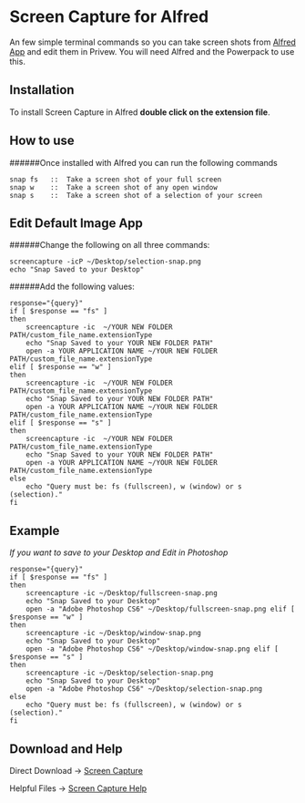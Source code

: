 Screen Capture for Alfred
============

An few simple terminal commands so you can take screen shots from [Alfred App](http://alfredapp.com/) and edit them in Privew. You will need Alfred and the Powerpack to use this.

Installation
----------------

To install Screen Capture in Alfred **double click on the extension file**.

How to use
----------------

######Once installed with Alfred you can run the following commands


    snap fs   ::  Take a screen shot of your full screen
    snap w    ::  Take a screen shot of any open window
    snap s    ::  Take a screen shot of a selection of your screen
      

Edit Default Image App
----------------
######Change the following on all three commands:
	
	screencapture -icP ~/Desktop/selection-snap.png
	echo "Snap Saved to your Desktop"

######Add the following values:
	
	response="{query}"
	if [ $response == "fs" ]
	then
		screencapture -ic  ~/YOUR NEW FOLDER PATH/custom_file_name.extensionType
		echo "Snap Saved to your YOUR NEW FOLDER PATH"
		open -a YOUR APPLICATION NAME ~/YOUR NEW FOLDER PATH/custom_file_name.extensionType
	elif [ $response == "w" ]
	then
		screencapture -ic  ~/YOUR NEW FOLDER PATH/custom_file_name.extensionType
		echo "Snap Saved to your YOUR NEW FOLDER PATH"
		open -a YOUR APPLICATION NAME ~/YOUR NEW FOLDER PATH/custom_file_name.extensionType
	elif [ $response == "s" ]
	then
		screencapture -ic  ~/YOUR NEW FOLDER PATH/custom_file_name.extensionType
		echo "Snap Saved to your YOUR NEW FOLDER PATH"
		open -a YOUR APPLICATION NAME ~/YOUR NEW FOLDER PATH/custom_file_name.extensionType
	else
		echo "Query must be: fs (fullscreen), w (window) or s (selection)."
	fi
    
Example
----------------
*If you want to save to your Desktop and Edit in Photoshop*
	
	response="{query}"
	if [ $response == "fs" ]
	then
		screencapture -ic ~/Desktop/fullscreen-snap.png
		echo "Snap Saved to your Desktop"
		open -a "Adobe Photoshop CS6" ~/Desktop/fullscreen-snap.png	elif [ $response == "w" ]
	then
		screencapture -ic ~/Desktop/window-snap.png
		echo "Snap Saved to your Desktop"
		open -a "Adobe Photoshop CS6" ~/Desktop/window-snap.png	elif [ $response == "s" ]
	then
		screencapture -ic ~/Desktop/selection-snap.png
		echo "Snap Saved to your Desktop"
		open -a "Adobe Photoshop CS6" ~/Desktop/selection-snap.png
	else
		echo "Query must be: fs (fullscreen), w (window) or s (selection)."
	fi


Download and Help
----------------
Direct Download &#x2192; [Screen Capture](http://rnydm.us/Lfs0) 

Helpful Files &#x2192; [Screen Capture Help](dev.rainydaymedia.net/alfred)
    